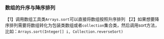 ### 数组的升序与降序排列
【1】调用数组工具类`Arrays.sort`可以直接将数组按照升序排列
【2】如果想要降序排列需要将数组转化为包装类数组或者`collection`集合类，然后调用sort方法，比如：`Arrays.sort(Integer[] i, Collection.reverseSort)`  
